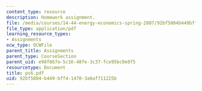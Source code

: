 ```yaml
---
content_type: resource
description: Homework assignment.
file: /media/courses/14-44-energy-economics-spring-2007/92bf5804b449bff414703a6af711225b_ps6.pdf
file_type: application/pdf
learning_resource_types:
- Assignments
ocw_type: OCWFile
parent_title: Assignments
parent_type: CourseSection
parent_uid: e98f867a-5c16-48fe-3c37-fce95bc0e8f5
resourcetype: Document
title: ps6.pdf
uid: 92bf5804-b449-bff4-1470-3a6af711225b
---
```

